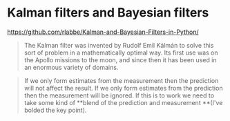 # Kalman filters and Bayesian filters

https://github.com/rlabbe/Kalman-and-Bayesian-Filters-in-Python/

>The Kalman filter was invented by Rudolf Emil Kálmán to solve this sort of problem in a mathematically optimal way. Its first use was on the Apollo missions to the moon, and since then it has been used in an enormous variety of domains.

>If we only form estimates from the measurement then the prediction will not affect the result. If we only form estimates from the prediction then the measurement will be ignored. If this is to work we need to take some kind of **blend of the prediction and measurement **(I've bolded the key point).
